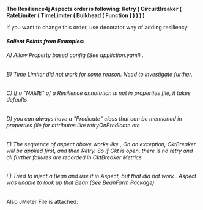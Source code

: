 **The Resilience4j Aspects order is following:
Retry ( CircuitBreaker ( RateLimiter ( TimeLimiter ( Bulkhead ( Function ) ) ) ) )**

If you want to change this order, use decorator way of adding resiliency

#### _Salient Points from Examples:_
###### A) Allow Property based config (See appliction.yaml) .

###### B) Time Limiter did not work for some reason. Need to investigate further.

###### C) If a "NAME" of a Resilience annotation is not in properties file, it takes defaults

###### D) you can always have a "Predicate" class that can be mentioned in properties file for attributes like retryOnPredicate etc

###### E) The sequence of aspect above works like , On an exception, CktBreaker will be applied first, and then Retry. So if Ckt is open, there is no retry and all further failures are recorded in CktBreaker Metrics

###### F) Tried to inject a Bean and use it in Aspect, but that did not work . Aspect was unable to look up that Bean (See BeanFarm Package)

Also JMeter File is attached: 